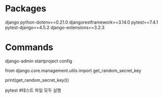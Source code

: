 # Packages

django
python-dotenv==0.21.0
djangorestframework==3.14.0
pytest==7.4.1
pytest-django==4.5.2
django-extensions==3.2.3

# Commands

django-admin startproject config

from django.core.management.utils import get_random_secret_key

print(get_random_secret_key())

pytest #테스트 파일 모두 실행